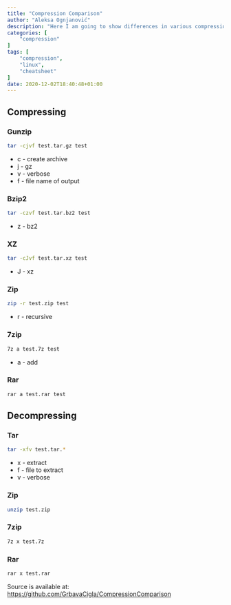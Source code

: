 ```yaml
---
title: "Compression Comparison"
author: "Aleksa Ognjanović"
description: "Here I am going to show differences in various compression algorithms. This is a handy cheatsheet for (de)compressing commands."
categories: [
    "compression"
]
tags: [
    "compression",
    "linux",
    "cheatsheet"
]
date: 2020-12-02T18:40:48+01:00
---
```


## Compressing

### Gunzip
```sh
tar -cjvf test.tar.gz test
```
- c - create archive
- j - gz
- v - verbose
- f - file name of output

### Bzip2
```sh
tar -czvf test.tar.bz2 test
```
- z - bz2

### XZ
```sh
tar -cJvf test.tar.xz test
```
- J - xz

### Zip
```sh
zip -r test.zip test
```
- r - recursive

### 7zip
```sh
7z a test.7z test
```
- a - add

### Rar
```sh
rar a test.rar test
```

## Decompressing

### Tar
```sh
tar -xfv test.tar.*
```
- x - extract
- f - file to extract
- v - verbose

### Zip
```sh
unzip test.zip
```

### 7zip
```sh
7z x test.7z
```

### Rar
```sh
rar x test.rar
```

Source is available at: https://github.com/GrbavaCigla/CompressionComparison